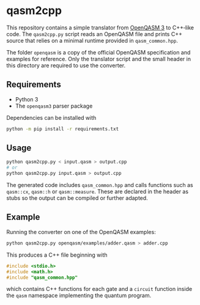 # qasm2cpp

This repository contains a simple translator from [OpenQASM 3](https://openqasm.github.io/) to C++‑like code.  The `qasm2cpp.py` script reads an OpenQASM file and prints C++ source that relies on a minimal runtime provided in `qasm_common.hpp`.

The folder `openqasm` is a copy of the official OpenQASM specification and examples for reference.  Only the translator script and the small header in this directory are required to use the converter.

## Requirements

- Python 3
- The `openqasm3` parser package

Dependencies can be installed with

```bash
python -m pip install -r requirements.txt
```

## Usage

```bash
python qasm2cpp.py < input.qasm > output.cpp
# or
python qasm2cpp.py input.qasm > output.cpp
```

The generated code includes `qasm_common.hpp` and calls functions such as `qasm::cx`, `qasm::h` or `qasm::measure`.  These are declared in the header as stubs so the output can be compiled or further adapted.

## Example

Running the converter on one of the OpenQASM examples:

```bash
python qasm2cpp.py openqasm/examples/adder.qasm > adder.cpp
```

This produces a C++ file beginning with

```cpp
#include <stdio.h>
#include <math.h>
#include "qasm_common.hpp"
```

which contains C++ functions for each gate and a `circuit` function inside the
`qasm` namespace implementing the quantum program.

